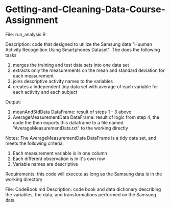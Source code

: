 # Getting-and-Cleaning-Data-Course-Assignment

File:  run_analysis.R


Description:  code that designed to utilize the Samsung data "Huuman Activity Recognition Using Smartphones Dataset".  The does the following tasks
  1) merges the training and test data sets into one data set 
  2) extracts only the measurements on the mean and standard deviation for each measurement
  3) joins descriptive activity names to the variables
  4) creates a independent tidy data set with average of each variable for each activity and each subject
 
 Output:  
 1) meanAndStdData DataFrame:  result of steps 1 - 3 above
 2) AverageMeasurementData DataFrame: result of logic from step 4, the code the then exports this dataframe to a file named "AverageMeasurementData.txt" to the working directly
 
 Notes:  The AverageMeasurementData DataFrame is a tidy data set, and meets the following criteria;
 1) Each measurement variable is in one column
 2) Each different observation is in it's own row
 3) Variable names are descriptive
 
 
 Requirements:  this code will execute as long as the Samsung data is in the working directory
 
 File:  CodeBook.md
 Description:  code book and data dictionary describing the variables, the data, and transformations performed on the Samsung data
 

